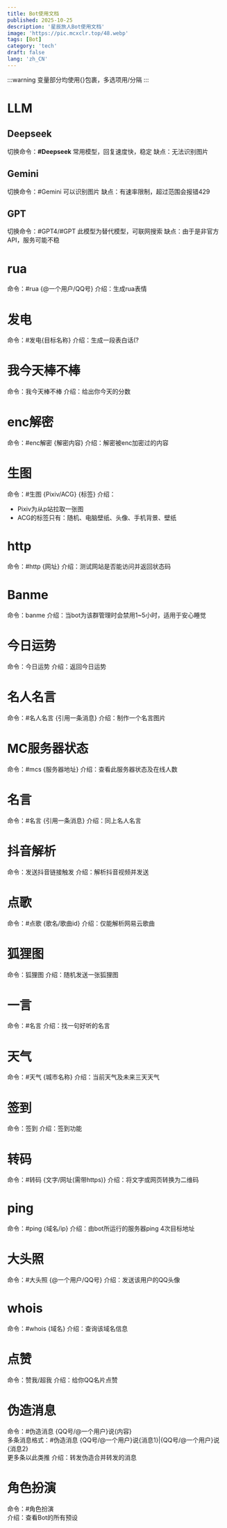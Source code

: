 ```yaml
---
title: Bot使用文档
published: 2025-10-25
description: '星辰旅人Bot使用文档'
image: 'https://pic.mcxclr.top/48.webp'
tags: [Bot]
category: 'tech'
draft: false 
lang: 'zh_CN'
---
```

:::warning
变量部分均使用{}包裹，多选项用/分隔
:::
# LLM
## Deepseek
切换命令：**#Deepseek**
常用模型，回复速度快，稳定
缺点：无法识别图片
## Gemini
切换命令：#Gemini
可以识别图片
缺点：有速率限制，超过范围会报错429
## GPT  
切换命令：#GPT4/#GPT
此模型为替代模型，可联网搜索
缺点：由于是非官方API，服务可能不稳

# rua
命令：#rua {@一个用户/QQ号}
介绍：生成rua表情

# 发电
命令：#发电{目标名称}
介绍：生成一段表白话(?
# 我今天棒不棒
命令：我今天棒不棒
介绍：给出你今天的分数
# enc解密
命令：#enc解密 {解密内容}
介绍：解密被enc加密过的内容
# 生图 
命令：#生图 {Pixiv/ACG}  {标签}
介绍：
* Pixiv为从p站拉取一张图
* ACG的标签只有：随机、电脑壁纸、头像、手机背景、壁纸
# http
命令：#http {网址}
介绍：测试网站是否能访问并返回状态码  

# Banme
命令：banme
介绍：当bot为该群管理时会禁用1~5小时，适用于安心睡觉
 
# 今日运势
命令：今日运势
介绍：返回今日运势

# 名人名言
命令：#名人名言 {引用一条消息}
介绍：制作一个名言图片

# MC服务器状态
命令：#mcs {服务器地址}
介绍：查看此服务器状态及在线人数

# 名言
命令：#名言 {引用一条消息}
介绍：同上名人名言

# 抖音解析
命令：发送抖音链接触发
介绍：解析抖音视频并发送

# 点歌
命令：#点歌 {歌名/歌曲id}
介绍：仅能解析网易云歌曲

# 狐狸图
命令：狐狸图
介绍：随机发送一张狐狸图

# 一言
命令：#名言
介绍：找一句好听的名言

# 天气
命令：#天气 {城市名称}
介绍：当前天气及未来三天天气

# 签到
命令：签到
介绍：签到功能

# 转码
命令：#转码 {文字/网址(需带https)}
介绍：将文字或网页转换为二维码

# ping
命令：#ping {域名/ip}
介绍：由bot所运行的服务器ping 4次目标地址

# 大头照
命令：#大头照 {@一个用户/QQ号}
介绍：发送该用户的QQ头像

# whois
命令：#whois {域名}
介绍：查询该域名信息

# 点赞
命令：赞我/超我
介绍：给你QQ名片点赞

# 伪造消息
命令：#伪造消息 {QQ号/@一个用户}说{内容}  
多条消息格式：#伪造消息 {QQ号/@一个用户}说{消息1}|{QQ号/@一个用户}说{消息2}  
更多条以此类推
介绍：转发伪造合并转发的消息

# 角色扮演
命令：#角色扮演  
介绍：查看Bot的所有预设




